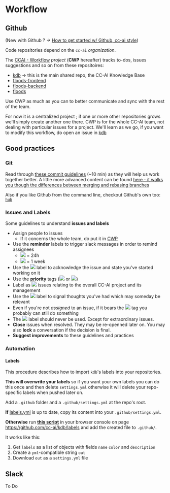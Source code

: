 # Workflow

## Github

(New with Github ? -> [How to get started w/ Github, cc-ai style](/workflow/gettingstarted.md))

Code repositories depend on the `cc-ai` *organization*.

The [CCAI - Workflow](https://github.com/orgs/cc-ai/projects/1) *project* (**CWP** hereafter) tracks to-dos, issues suggestions and so on from these repositoires:

* [kdb](https://github.com/cc-ai/kdb) -> this is the main shared repo, the CC-AI Knowledge Base
* [floods-frontend](https://github.com/cc-ai/floods-frontend)
* [floods-backend](https://github.com/cc-ai/floods-backend)
* [floods](https://github.com/cc-ai/floods)

Use CWP as much as you can to better communicate and sync with the rest of the team.

For now it is a centralized project ; if one or more other repositories grows we'll simply create another one there. CWP is for the whole CC-AI team, not dealing with particular issues for a project. We'll learn as we go, if you want to modify this workflow, do open an issue in [kdb](https://github.com/cc-ai/kdb)

## Good practices

### Git

Read through [these commit guidelines](https://github.com/RomuloOliveira/commit-messages-guide) (~10 min) as they will help us work together better. A little more advanced content can be found [here - it walks you though the differences between merging and rebasing branches](https://www.atlassian.com/git/tutorials/merging-vs-rebasing)

Also if you like Github from the command line, checkout Github's own too: [`hub`](https://github.com/github/hub)

### Issues and Labels

Some guidelines to understand **issues and labels**

* Assign people to issues
  * If it concerns the whole team, do put it in [CWP](https://github.com/orgs/cc-ai/projects/2)
* Use the **reminder** labels to trigger slack messages in order to remind assignees 
  * ![][reminder (short)] = 24h
  * ![][reminder (long)] = 1 week
* Use the ![][work in progress] label to acknowledge the issue and state you've started working on it
* Use the **priority** tags (![][high priority] or ![][low priority])
* Label as ![][meta] issues relating to the overall CC-AI project and its management
* Use the ![][keep in mind] label to signal thoughts you've had which may someday be relevant
* Even if you're not *assigned* to an issue, if it bears the ![][good first issue] tag you probably can still do something
* The ![][critical] label should never be used. Except for extraordinary issues.
* **Close** issues when resolved. They may be re-openned later on. You may also **lock** a conversation if the decision is final.
* **Suggest improvements** to these guidelines and practices

### Automation

#### Labels

This procedure describes how to import `kdb`'s labels into your repositories. 

**This will overwrite your labels** so if you want your own labels you can do this once and then delete `settings.yml` otherwise it will delete your repo-specific labels when pushed later on.

Add a `.github` folder and a `.github/settings.yml` at the repo's root. 

**If** [labels.yml](labels.yml) is up to date, copy its content into your `.github/settings.yml`. 

**Otherwise** run [**this script**](https://gist.github.com/Vict0rSch/188a60f1e87a68844e41082583df64c4) in your browser console on page https://github.com/cc-ai/kdb/labels and add the created file to `.github/`. 

It works like this:

1. Get `labels` as a list of objects with fields `name` `color` and `description`
2. Create a `yml`-compatible string `out`
3. Download `out` as a `settings.yml` file

## Slack

To Do


[bug]: https://img.shields.io/badge/bug-d73a4a.svg
[critical]: https://img.shields.io/badge/critical-FF0000.svg
[duplicate]: https://img.shields.io/badge/duplicate-cfd3d7.svg
[enhancement]: https://img.shields.io/badge/enhancement-a2eeef.svg
[good first issue]: https://img.shields.io/badge/good%20first%20issue-7057ff.svg
[help wanted]: https://img.shields.io/badge/help%20wanted-008672.svg
[high priority]: https://img.shields.io/badge/high%20priority-16f9c1.svg
[invalid]: https://img.shields.io/badge/invalid-e4e669.svg
[keep in mind]: https://img.shields.io/badge/keep%20in%20mind-c0cef7.svg
[low priority]: https://img.shields.io/badge/low%20priority-efff8c.svg
[meta]: https://img.shields.io/badge/meta-202ea5.svg
[question]: https://img.shields.io/badge/question-d876e3.svg
[reminder (long)]: https://img.shields.io/badge/reminder%20(long)-fc9fc7.svg
[reminder (short)]: https://img.shields.io/badge/reminder%20(short)-e466ab.svg
[wontfix]: https://img.shields.io/badge/wontfix-ffffff.svg
[work in progress]: https://img.shields.io/badge/work%20in%20progress-ededed.svg
[domain:behavioral]: https://img.shields.io/badge/domain:behavioral-f4b7c4.svg
[domain:data]: https://img.shields.io/badge/domain:data-bfdadc.svg
[domain:dev]: https://img.shields.io/badge/domain:dev-d4c5f9.svg
[domain:econ]: https://img.shields.io/badge/domain:econ-036a77.svg
[domain:ml]: https://img.shields.io/badge/domain:ml-f260b8.svg
[domain:other]: https://img.shields.io/badge/domain:other-e0a87f.svg
[domain:ux]: https://img.shields.io/badge/domain:ux-fccfbd.svg